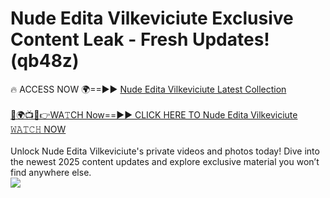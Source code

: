 # Nude Edita Vilkeviciute Exclusive Content Leak - Fresh Updates! (qb48z)

🔥 ACCESS NOW 🌍==►► <a href="https://tinyurl.com/2mz8nhtm" rel="nofollow">Nude Edita Vilkeviciute Latest Collection</a>
<br><br>
[🔴🌍📺📱👉WA𝚃CH Now==►► CLICK HERE TO Nude Edita Vilkeviciute 𝚆𝙰𝚃𝙲𝙷 NOW](https://tinyurl.com/2mz8nhtm)
<br><br>
Unlock Nude Edita Vilkeviciute's private videos and photos today! Dive into the newest 2025 content updates and explore exclusive material you won’t find anywhere else.
<br>
<a href="https://tinyurl.com/2mz8nhtm" rel="nofollow" data-target="animated-image.originalLink"><img src="https://camo.githubusercontent.com/8a4f000d20f83aca3bf7ec5f350d767afa0574a8a352519fd8cfa583a6f93a33/68747470733a2f2f692e696d6775722e636f6d2f644a486b345a712e676966" data-canonical-src="https://i.imgur.com/dJHk4Zq.gif" style="max-width: 100%; display: inline-block;" data-target="animated-image.originalImage"></a>
<br>
